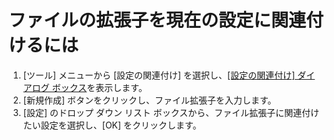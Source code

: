 # ファイルの拡張子を現在の設定に関連付けるには

1. [ツール] メニューから [設定の関連付け] を選択し、[[設定の関連付け] ダイアログ ボックス](../../dlg/configuration_associations/index)を表示します。
2. [新規作成] ボタンをクリックし、ファイル拡張子を入力します。
3. [設定] のドロップ ダウン リスト ボックスから、ファイル拡張子に関連付けたい設定を選択し、[OK] をクリックします。
